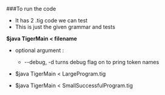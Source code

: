 ###To run the code
  * It has 2 .tig code we can test
  * This is just the given grammar and tests


**$java TigerMain < filename**
  * optional argument :
    * --debug, -d     turns debug flag on to pring token names


  * $java TigerMain < LargeProgram.tig
  * $java TigerMain < SmallSuccessfulProgram.tig
